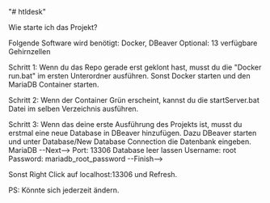 "# htldesk" 

Wie starte ich das Projekt?

Folgende Software wird benötigt: Docker, DBeaver
Optional: 13 verfügbare Gehirnzellen

Schritt 1:
Wenn du das Repo gerade erst geklont hast, musst du die "Docker run.bat" im ersten Unterordner ausführen. 
Sonst Docker starten und den MariaDB Container starten.

Schritt 2: 
Wenn der Container Grün erscheint, kannst du die startServer.bat Datei im selben Verzeichnis ausführen.

Schritt 3:
Wenn das deine erste Ausführung des Projekts ist, musst du erstmal eine neue Database in DBeaver hinzufügen.
Dazu DBeaver starten und unter Database/New Database Connection die Datenbank eingeben.
MariaDB --Next--> 
Port: 13306 
Database leer lassen
Username: root
Password: mariadb_root_password --Finish-->

Sonst Right Click auf localhost:13306 und Refresh.

PS: Könnte sich jederzeit ändern.
